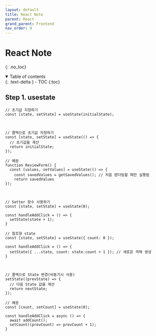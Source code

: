 ```yaml
---
layout: default
title: React Note
parent: React
grand_parent: Frontend
nav_order: 9
---
```


# React Note
{: .no_toc}

<details open markdown="block">
  <summary>
    Table of contents
  </summary>
  {: .text-delta }
- TOC
{:toc}
</details>
<!------------------------------------ STEP ------------------------------------>

## Step 1. usestate


```react
// 초기값 지정하기
const [state, setState] = useState(initialState);



// 콜백으로 초기값 지정하기
const [state, setState] = useState(() => {
  // 초기값을 계산
  return initialState;
});

// 예문
function ReviewForm() {
  const [values, setValues] = useState(() => {
    const savedValues = getSavedValues(); // 처음 렌더링할 때만 실행됨
    return savedValues
});



// Setter 함수 사용하기
const [state, setState] = useState(0);

const handleAddClick = () => {
  setState(state + 1);
}

// 참조형 state
const [state, setState] = useState({ count: 0 });

const handleAddClick = () => {
  setState({ ...state, count: state.count + 1 }); // 새로운 객체 생성
}



// 콜백으로 State 변경(비동기시 사용)
setState((prevState) => {
  // 다음 State 값을 계산
  return nextState;
});

// 예문
const [count, setCount] = useState(0);

const handleAddClick = async () => {
  await addCount();
  setCount((prevCount) => prevCount + 1);
}
```